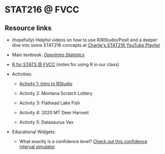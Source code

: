 # STAT216 @ FVCC

## Resource links

-  (hopefully) Helpful videos on how to use R/RStudio/Posit and a deeper dive into some STAT216 concepts at [Charlie's STAT216 YouTube Playlist](https://youtube.com/playlist?list=PLskkzG2rCe9-NqbpXUfl5r39m6IWUd1LZ)

- Main textbook: [*OpenIntro Statistics*](https://www.openintro.org/book/os/)

- [R for STATS @ FVCC](../stat216_r_book) (notes for using R in our class)

- Activities:

    - [Activity 1: Intro to RStudio](../stat216_activities/STAT216_A1.html)
    
    - Activity 2: Montana Scratch Lottery
    
    - Activity 3: Flathead Lake Fish
    
    - Activity 4: 2020 MT Deer Harvest
    
    - Activity 5: Datasaurus Vex
    
- Educational Widgets:

    - What exactly is a confidence level? [Check out this confidence interval simulator](https://ckaterba.shinyapps.io/confIntervalViewer/)


